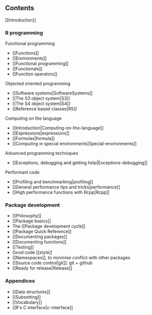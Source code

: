 ## Contents

[[Introduction]]

### R programming

Functional programming
  * [[Functions]]
  * [[Environments]]
  * [[Functional programming]]
  * [[Functionals]]
  * [[Function operators]]

Objected oriented programming
  * [[Software systems|SoftwareSystems]]
  * [[The S3 object system|S3]]
  * [[The S4 object system|S4]]
  * [[Reference based classes|R5]]

Computing on the language
  * [[Introduction|Computing-on-the-language]]
  * [[Expressions|expressions]]
  * [[Formulas|formula]]
  * [[Computing in special environments|Special-environments]]

Advanced programming techniques
  * [[Exceptions, debugging and getting help|Exceptions-debugging]]

Performant code
  * [[Profiling and benchmarking|profiling]]
  * [[General performance tips and tricks|performance]]
  * [[High performance functions with Rcpp|Rcpp]]

### Package development

  * [[Philosophy]]
  * [[Package basics]]
  * The [[Package development cycle]]
  * [[Package Quick Reference]]
  * [[Documenting packages]]
  * [[Documenting functions]]
  * [[Testing]]
  * Good code [[style]]
  * [[Namespaces]], to minimise conflict with other packages
  * [[Source code control|git]]: git + github
  * [[Ready for release|Release]]

### Appendices

* [[Data structures]]
* [[Subsetting]]
* [[Vocabulary]]
* [[R's C interface|c-interface]]
